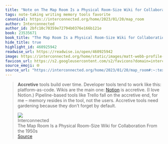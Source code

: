 ```yaml
---
title: "Note on The Map Room Is a Physical Room-Size Wiki for Collaboration From the 1950s via Interconnected"
tags: note-taking writing memory tools favorite
canonical: https://interconnected.org/home/2023/01/20/map_room
author: Interconnected
author_id: 2bfc10c70359e72794b0376e166b121e
book: 23535671
book_title: "The Map Room Is a Physical Room-Size Wiki for Collaboration From the 1950s"
hide_title: true
highlight_id: 460925942
readwise_url: https://readwise.io/open/460925942
image: https://interconnected.org/home/static/images/matt-webb-profile-square-small.jpg?v=1
favicon_url: https://s2.googleusercontent.com/s2/favicons?domain=interconnected.org
source_emoji: 🌐
source_url: "https://interconnected.org/home/2023/01/20/map_room#:~:text=**Accretive**%20tools%20build,forget%20by%20default."
---
```


> **Accretive** tools build over time. Developer tools tend to work like this: platform-as-code. Wikis are the main one: [Notion](https://www.notion.so) is accretive. (I love Notion.) Pipeline-based tools like Trello fall on the accretive end, for me – memory resides in the tool, not the users. Accretive tools need gardening because they don’t forget by default.
> <div class="quoteback-footer"><div class="quoteback-avatar"><img class="mini-favicon" src="https://s2.googleusercontent.com/s2/favicons?domain=interconnected.org"></div><div class="quoteback-metadata"><div class="metadata-inner"><span style="display:none">FROM:</span><div aria-label="Interconnected" class="quoteback-author"> Interconnected</div><div aria-label="The Map Room Is a Physical Room-Size Wiki for Collaboration From the 1950s" class="quoteback-title"> The Map Room Is a Physical Room-Size Wiki for Collaboration From the 1950s</div></div></div><div class="quoteback-backlink"><a target="_blank" aria-label="go to the full text of this quotation" rel="noopener" href="https://interconnected.org/home/2023/01/20/map_room#:~:text=**Accretive**%20tools%20build,forget%20by%20default." class="quoteback-arrow"> Source</a></div></div>
